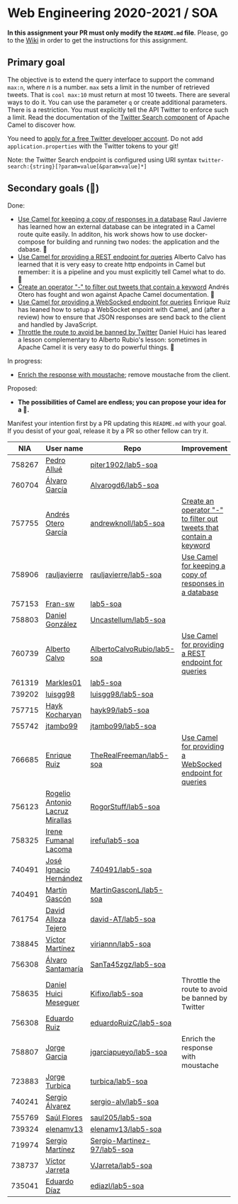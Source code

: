 # Web Engineering 2020-2021 / SOA
**In this assignment your PR must only modify the `README.md` file**.
Please, go to the [Wiki](https://github.com/UNIZAR-30246-WebEngineering/lab5-soa/wiki) in order to get the instructions for this assignment.

## Primary goal

The objective is to extend the query interface to support the command `max:n`, where _n_ is a number. 
`max` sets a limit in the number of retrieved tweets.
That is `cool max:10` must return at most 10 tweets. 
There are several ways to do it. 
You can use the parameter `q` or create additional parameters. 
There is a restriction. 
You must explicitly tell the API Twitter to enforce such a limit. 
Read the documentation of the [Twitter Search component](https://camel.apache.org/components/latest/twitter-search-component.html) of Apache Camel to discover how.

You need to [apply for a free Twitter developer account](https://developer.twitter.com/en/apply-for-access).
Do not add `application.properties` with the Twitter tokens to your git!

Note: the Twitter Search endpoint is configured using URI syntax `twitter-search:{string}[?param=value[&param=value]*]`

## Secondary goals (:gift:)

Done:

- [Use Camel for keeping a copy of responses in a database](https://github.com/rauljavierre/lab5-soa/tree/test) Raul Javierre has learned how an external database can be integrated in a Camel route quite easily. In additon, his work shows how to use docker-compose for building and running two nodes: the application and the dabase. :gift:
- [Use Camel for providing a REST endpoint for queries](https://github.com/AlbertoCalvoRubio/lab5-soa/tree/gift) Alberto Calvo has learned that it is very easy to create http endpoints in Camel but remember: it is a pipeline and you must explicitly tell Camel what to do. :gift:
- [Create an operator "-" to filter out tweets that contain a keyword](https://github.com/andrewknoll/lab5-soa/tree/test) Andrés Otero has fought and won against Apache Camel documentation. :gift:  
- [Use Camel for providing a WebSocked endpoint for queries](https://github.com/TheRealFreeman/lab5-soa/tree/gift) Enrique Ruiz has leaned how to setup a WebSocket enpoint with Camel, and (after a review) how to ensure that JSON responses are send back to the client and handled by JavaScript. 
- [Throttle the route to avoid be banned by Twitter](https://github.com/Kifixo/lab5-soa/tree/test) Daniel Huici has leared a lesson complementary to Alberto Rubio's lesson: sometimes in Apache Camel it is very easy to do powerful things. :gift:

In progress:

- [Enrich the response with moustache](https://camel.apache.org/components/latest/eips/content-enricher.html); remove moustache from the client.

Proposed:

- **The possibilities of Camel are endless; you can propose your idea for a :gift:.**

Manifest your intention first by a PR updating this `README.md` with your goal.
If you desist of your goal, release it by a PR so other fellow can try it. 

|NIA    | User name | Repo | Improvement | Score  |
|-------|-----------|------|-------------|--------|
| 758267 | [Pedro Allué](https://github.com/piter1902) |  [piter1902/lab5-soa](https://github.com/piter1902/lab5-soa/tree/test)    |             |        | 
| 760704 | [Álvaro García](https://github.com/Alvarogd6) | [Alvarogd6/lab5-soa](https://github.com/Alvarogd6/lab5-soa/tree/test) |    |    | 
| 757755 | [Andrés Otero García](https://github.com/andrewknoll) |  [andrewknoll/lab5-soa](https://github.com/andrewknoll/lab5-soa/tree/test)    |[Create an operator "-" to filter out tweets that contain a keyword](https://camel.apache.org/components/latest/eips/filter-eip.html)             | :gift: 
| 758906 | [rauljavierre](https://github.com/rauljavierre)|[rauljavierre/lab5-soa](https://github.com/rauljavierre/lab5-soa/tree/test)|[Use Camel for keeping a copy of responses in a database](https://camel.apache.org/components/latest/jdbc-component.html)|:gift:|
| 757153 | [Fran-sw](https://github.com/Fran-sw) |[lab5-soa](https://github.com/Fran-sw/lab5-soa/tree/test)     |        | 
| 758803 | [Daniel González](https://github.com/Uncastellum) | [Uncastellum/lab5-soa](https://github.com/Uncastellum/lab5-soa/tree/test) |    |    | 
| 760739 | [Alberto Calvo](https://github.com/AlbertoCalvoRubio) | [AlbertoCalvoRubio/lab5-soa](https://github.com/AlbertoCalvoRubio/lab5-soa/tree/test) |[Use Camel for providing a REST endpoint for queries](https://camel.apache.org/components/latest/rest-component.html)   |:gift:| 
| 761319 | [Markles01](https://github.com/Markles01) |[lab5-soa](https://github.com/Markles01/lab5-soa/tree/test)     |        | 
| 739202 | [luisgg98](https://github.com/luisgg98) |[luisgg98/lab5-soa](https://github.com/luisgg98/lab5-soa/tree/test)     |        | 
| 757715 | [Hayk Kocharyan](https://github.com/hayk99) |  [hayk99/lab5-soa](https://github.com/hayk99/lab5-soa/tree/test)    |             |        | 
| 755742 | [jtambo99](https://github.com/jtambo99) |[jtambo99/lab5-soa](https://github.com/jtambo99/lab5-soa/tree/test)     |        | 
| 766685 | [Enrique Ruiz](https://github.com/TheRealFreeman) | [TheRealFreeman/lab5-soa](https://github.com/TheRealFreeman/lab5-soa/tree/test) | [Use Camel for providing a WebSocked endpoint for queries](https://camel.apache.org/components/latest/websocket-jsr356-component.html)|:gift:| 
| 756123 | [Rogelio Antonio Lacruz Mirallas](https://github.com/RogorStuff) |  [RogorStuff/lab5-soa](https://github.com/RogorStuff/lab5-soa/tree/test)| ||
| 758325 | [Irene Fumanal Lacoma](https://github.com/irefu) |[irefu/lab5-soa](https://github.com/irefu/lab5-soa/tree/test)     |        | 
| 740491 | [José Ignacio Hernández](https://github.com/740491) |[740491/lab5-soa](https://github.com/740491/lab5-soa/tree/test)     |        |
| 740491 | [Martín Gascón](https://github.com/MartinGasconL) |[MartinGasconL/lab5-soa](https://github.com/MartinGasconL/lab5-soa/tree/test)     |        | 
| 761754 | [David Alloza Tejero](https://github.com/david-AT) |[david-AT/lab5-soa](https://github.com/david-AT/lab5-soa/tree/test)     |        | 
| 738845 | [Víctor Martínez](https://github.com/viriannn) |[viriannn/lab5-soa](https://github.com/viriannn/lab5-soa/tree/test)     |        | 
| 756308 | [Álvaro Santamaría](https://github.com/SanTa45zgz) |[SanTa45zgz/lab5-soa](https://github.com/SanTa45zgz/lab5-soa/tree/test)     |        | 
| 758635 | [Daniel Huici Meseguer](https://github.com/Kifixo) |[Kifixo/lab5-soa](https://github.com/Kifixo/lab5-soa/tree/test)     | Throttle the route to avoid be banned by Twitter  | :gift: | 
| 756308 | [Eduardo Ruiz](https://github.com/eduardoRuizC) |[eduardoRuizC/lab5-soa](https://github.com/eduardoRuizC/lab5-soa/tree/test)     |        | 
| 758807 | [Jorge Garcia](https://github.com/jgarciapueyo) |[jgarciapueyo/lab5-soa](https://github.com/jgarciapueyo/lab5-soa/tree/test) | Enrich the response with moustache | | 
| 723883 | [Jorge Turbica](https://github.com/turbica) |[turbica/lab5-soa](https://github.com/turbica/lab5-soa/tree/test)     |        |
| 740241 | [Sergio Álvarez](https://github.com/sergio-alv) |[sergio-alv/lab5-soa](https://github.com/sergio-alv/lab5-soa/tree/test)     |        | 
| 755769 | [Saúl Flores](https://github.com/saul205) |[saul205/lab5-soa](https://github.com/saul205/lab5-soa/tree/test)     |        | 
| 739324 | [elenamv13](https://github.com/elenamv13)|[elenamv13/lab5-soa](https://github.com/elenamv13/lab5-soa/tree/test)| | |
| 719974 | [Sergio Martínez](https://github.com/Sergio-Martinez-97) |[Sergio-Martinez-97/lab5-soa](https://github.com/Sergio-Martinez-97/lab5-soa/tree/test)     |        |
| 738737 | [Víctor Jarreta](https://github.com/VJarreta) |[VJarreta/lab5-soa](https://github.com/VJarreta/lab5-soa/tree/test)     |        | 
| 735041 | [Eduardo Díaz](https://github.com/ediazl) |[ediazl/lab5-soa](https://github.com/ediazl/lab5-soa/tree/test)     |        | 
